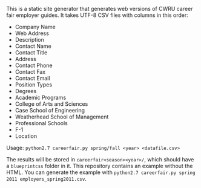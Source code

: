 This is a static site generator that generates web versions of CWRU career fair employer guides. It takes UTF-8 CSV files with columns in this order:

* Company Name
* Web Address
* Description
* Contact Name
* Contact Title
* Address
* Contact Phone
* Contact Fax
* Contact Email
* Position Types 
* Degrees 
* Academic Programs 
* College of Arts and Sciences 
* Case School of Engineering 
* Weatherhead School of Management 
* Professional Schools 
* F-1
* Location

Usage: `python2.7 careerfair.py spring/fall <year> <datafile.csv>`

The results will be stored in `careerfair<season><year>/`, which should have a `blueprintcss` folder in it. This repository contains an example without the HTML. You can generate the example with `python2.7 careerfair.py spring 2011 employers_spring2011.csv`.
